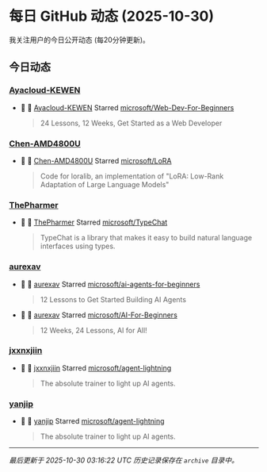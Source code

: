 # 每日 GitHub 动态 (2025-10-30)

我关注用户的今日公开动态 (每20分钟更新)。

## 今日动态

### [Ayacloud-KEWEN](https://github.com/Ayacloud-KEWEN)
- 🌟 👤 [Ayacloud-KEWEN](https://github.com/Ayacloud-KEWEN) Starred [microsoft/Web-Dev-For-Beginners](https://github.com/microsoft/Web-Dev-For-Beginners)
  > 24 Lessons, 12 Weeks, Get Started as a Web Developer

### [Chen-AMD4800U](https://github.com/Chen-AMD4800U)
- 🌟 👤 [Chen-AMD4800U](https://github.com/Chen-AMD4800U) Starred [microsoft/LoRA](https://github.com/microsoft/LoRA)
  > Code for loralib, an implementation of "LoRA: Low-Rank Adaptation of Large Language Models"

### [ThePharmer](https://github.com/ThePharmer)
- 🌟 👤 [ThePharmer](https://github.com/ThePharmer) Starred [microsoft/TypeChat](https://github.com/microsoft/TypeChat)
  > TypeChat is a library that makes it easy to build natural language interfaces using types.

### [aurexav](https://github.com/aurexav)
- 🌟 👤 [aurexav](https://github.com/aurexav) Starred [microsoft/ai-agents-for-beginners](https://github.com/microsoft/ai-agents-for-beginners)
  > 12 Lessons to Get Started Building AI Agents
- 🌟 👤 [aurexav](https://github.com/aurexav) Starred [microsoft/AI-For-Beginners](https://github.com/microsoft/AI-For-Beginners)
  > 12 Weeks, 24 Lessons, AI for All!

### [jxxnxjiin](https://github.com/jxxnxjiin)
- 🌟 👤 [jxxnxjiin](https://github.com/jxxnxjiin) Starred [microsoft/agent-lightning](https://github.com/microsoft/agent-lightning)
  > The absolute trainer to light up AI agents.

### [yanjip](https://github.com/yanjip)
- 🌟 👤 [yanjip](https://github.com/yanjip) Starred [microsoft/agent-lightning](https://github.com/microsoft/agent-lightning)
  > The absolute trainer to light up AI agents.


---
*最后更新于 2025-10-30 03:16:22 UTC*
*历史记录保存在 `archive` 目录中。*
